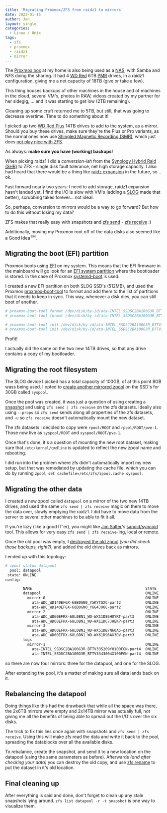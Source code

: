 ```yaml
---
title: 'Migrating Proxmox/ZFS from raidz1 to mirrors'
date: 2022-01-15
author: Jan
layout: single
categories:
  - Linux / Unix
tags:
  - zfs
  - proxmox
  - raidz1
  - mirror
---
```


The [Proxmox box](/2020/05/07/enter-zfs/) at my home is also being used as a [NAS](https://en.wikipedia.org/wiki/Network-attached_storage), with Samba and NFS doing the sharing. It had 4 [WD Red](https://shop.westerndigital.com/en-ie/products/internal-drives/wd-red-sata-hdd) 6TB [PMR](https://en.wikipedia.org/wiki/Perpendicular_recording) drives, in a raidz1 configuration, giving me a net capacity of 18TB (give or take a few).

This thing houses backups of other machines in the house and of machines in the cloud, several VM's, photos in RAW, videos created by my partner for her sidegig, ... and it was starting to get low (2TB remaining).

Cleaning up some cruft returned me to 5TB, but still, that was going to decrease overtime. Time to do something about it!

I picked up two [WD Red Plus](https://www.westerndigital.com/en-ie/products/internal-drives/wd-red-plus-sata-3-5-hdd#WD140EFGX) 14TB drives to add to the system, as a mirror. Should you buy these drives, make sure they're the Plus or Pro variants, as the normal ones now use [Shingled Magnetic Recording (SMR)](https://en.wikipedia.org/wiki/Shingled_magnetic_recording), which just does [not play nice with ZFS](https://arstechnica.com/gadgets/2020/06/western-digitals-smr-disks-arent-great-but-theyre-not-garbage/).

As always: **make sure you have (working) backups!**

When picking raidz1 I did a *conversion-ish* from the [Synology Hybrid Raid (SHR)](https://kb.synology.com/en-uk/DSM/tutorial/What_is_Synology_Hybrid_RAID_SHR) to ZFS - single disk fault tolerance, net high storage capacity. I also had heard that there would be a thing like [raidz expansion](https://arstechnica.com/gadgets/2021/06/raidz-expansion-code-lands-in-openzfs-master/) in the future, so .. ok.

Fast forward nearly two years: I need to add storage, raidz1 expansion hasn't landed yet, I find the I/O is slow with VM's (adding a [SLOG](/2021/11/15/adding-slog-zfs/) made that better), scrubbing takes forever... not ideal. 

So, perhaps, conversion to mirrors would be a way to go forward? But how to do this without losing my data? 

ZFS makes that really easy with snapshots and [zfs send](https://openzfs.github.io/openzfs-docs/man/8/zfs-send.8.html) - [zfs receive](https://openzfs.github.io/openzfs-docs/man/8/zfs-receive.8.html) :)

Additionally, moving my Proxmox root off of the data disks also seemed like a Good Idea<sup>TM</sup>.

## Migrating the boot (EFI) partition
Proxmox boots using [EFI](https://en.wikipedia.org/wiki/Unified_Extensible_Firmware_Interface) on my system. This means that the EFI firmware in the mainboard will go look for an [EFI system partition](https://en.wikipedia.org/wiki/EFI_system_partition) where the bootloader is stored. In the case of Proxmox [systemd-boot](https://www.freedesktop.org/wiki/Software/systemd/systemd-boot/) is used.

I created a new EFI partition on both SLOG SSD's (512MB), and used the Proxmox [proxmox-boot-tool](https://pve.proxmox.com/wiki/Host_Bootloader#sysboot_proxmox_boot_tool) to format and add them to the list of partitions that it needs to keep in sync. This way, whenever a disk dies, you can still boot of another.

```bash
# proxmox-boot-tool format /dev/disk/by-id/ata-INTEL_SSDSC2BA100G3R_BTTV3343004X100FGN-part2
# proxmox-boot-tool format /dev/disk/by-id/ata-INTEL_SSDSC2BA100G3R_BTTV335209Y0100FGN-part2

# proxmox-boot-tool init /dev/disk/by-id/ata-INTEL_SSDSC2BA100G3R_BTTV3343004X100FGN-part2
# proxmox-boot-tool init /dev/disk/by-id/ata-INTEL_SSDSC2BA100G3R_BTTV335209Y0100FGN-part2

```
Profit!

I actually did the same on the two new 14TB drives, so that any drive contains a copy of my bootloader.

## Migrating the root filesystem
The SLOG device I picked has a total capacity of 100GB, of at this point 8GB wass being used. I opted to [create another mirrored zpool](https://openzfs.github.io/openzfs-docs/man/8/zpool-create.8.htm) on the SSD's for 30GB called `syspool`.


Once the pool was created, it was just a question of using creating a [snapshot](https://openzfs.github.io/openzfs-docs/man/8/zfs-snapshot.8.htm) and using `zfs send | zfs receive` on the zfs datasets. Ideally also using `--props` so `zfs send` sends along all properties of the zfs datasets, and `-u` so `zfs receive` doesn't automatically mount the new dataset.

The zfs datasets I decided to copy were `rpool/ROOT` and `rpool/ROOT/pve-1`. Those now live as `syspool/ROOT` and `syspool/ROOT/pve-1`.

Once that's done, it's a question of mounting the new root dataset, making sure that `/etc/kernel/cmdline` is updated to reflect the new zpool name and rebooting.

I did run into the problem where zfs didn't automatically import my new setup, but that was remediated by updating the cache file, which you can do by running `zpool set cachefile=/etc/zfs/zpool.cache syspool`.

## Migrating the other data
I created a new zpool called `datapool` on a mirror of the two new 14TB drives, and used the same `zfs send | zfs receive` magic on them to move the data over, slowly emptying the raidz1. I did have to move data from the server to several other machines to be able to fit it all.

If you're lazy (like a good IT'er), you might like [Jim Salter](https://jrs-s.net/)'s [sanoid/syncoid](https://github.com/jimsalterjrs/sanoid) tool. This allows for very easy `zfs send | zfs receive`-ing, local or remote.

Once the old pool was empty, I [destroyed the old zpool](https://openzfs.github.io/openzfs-docs/man/8/zpool-destroy.8.htm) *(you did check those backups, right?)*, and added the old drives back as mirrors.

I ended up with this topology:

```sh
# zpool status datapool
  pool: datapool
 state: ONLINE
config:

        NAME                                                   STATE     READ WRITE CKSUM
        datapool                                               ONLINE       0     0     0
          mirror-0                                             ONLINE       0     0     0
            ata-WDC_WD140EFGX-68B0GN0_Y5KYTGXC-part2           ONLINE       0     0     0
            ata-WDC_WD140EFGX-68B0GN0_Y6G4J06C-part2           ONLINE       0     0     0
          mirror-2                                             ONLINE       0     0     0
            ata-WDC_WD60EFRX-68L0BN1_WD-WX11D86HUYRT-part3     ONLINE       0     0     0
            ata-WDC_WD60EFRX-68L0BN1_WD-WX11DC7JHEKP-part3     ONLINE       0     0     0
          mirror-3                                             ONLINE       0     0     0
            ata-WDC_WD60EFRX-68L0BN1_WD-WX51DB7N60A5-part3     ONLINE       0     0     0
            ata-WDC_WD60EFRX-68L0BN1_WD-WX61D96AX3DV-part3     ONLINE       0     0     0
        logs
          mirror-1                                             ONLINE       0     0     0
            ata-INTEL_SSDSC2BA100G3R_BTTV335209Y0100FGN-part4  ONLINE       0     0     0
            ata-INTEL_SSDSC2BA100G3R_BTTV3343004X100FGN-part4  ONLINE       0     0     0
```

so there are now four mirrors: three for the datapool, and one for the SLOG. 

After extending the pool, it's a matter of making sure all data lands back on it.

## Rebalancing the datapool

Doing things like this had the drawback that while all the space was there, the 2x6TB mirrors were empty and 2x14TB mirror was actually full, not giving me all the benefits of being able to spread out the I/O's over the six disks. 

The trick to fix this lies once again with snapshots and `zfs send | zfs receive`. Using this will make zfs read the data and write it back to the pool, spreading the datablocks over all the available disks. 

To rebalance, create the snapshot, and send it to a new location on the datapool (using the same parameters as before). Afterwards *(and after checking your data)* you can destroy the old copy, and use [zfs rename](https://openzfs.github.io/openzfs-docs/man/8/zfs-rename.8.htm) to put the dataset in it's old location.


## Final cleaning up

After everything is said and done, don't forget to clean up any stale snapshots lying around. `zfs list datapool -r -t snapshot` is one way to visualize them.
